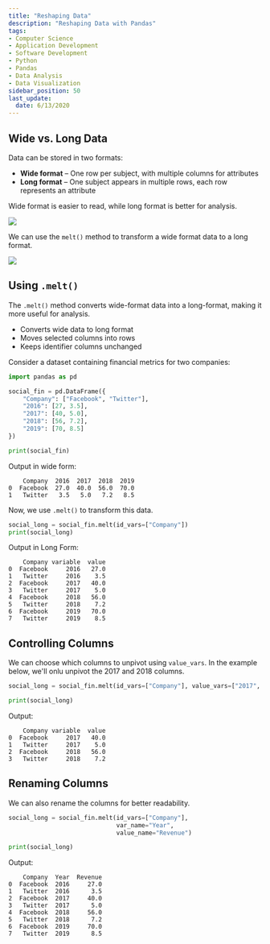```yaml
---
title: "Reshaping Data"
description: "Reshaping Data with Pandas"
tags:
- Computer Science
- Application Development
- Software Development
- Python
- Pandas
- Data Analysis
- Data Visualization
sidebar_position: 50
last_update:
  date: 6/13/2020
---
```



## Wide vs. Long Data

Data can be stored in two formats:  

- **Wide format** – One row per subject, with multiple columns for attributes  
- **Long format** – One subject appears in multiple rows, each row represents an attribute  

Wide format is easier to read, while long format is better for analysis.  

<div class="img-center"> 

![](/img/docs/02112025-mergin-1.png)

</div>


We can use the `melt()` method to transform a wide format data to a long format.

<div class="img-center"> 

![](/img/docs/02112025-mergin-2.png)

</div>


## Using `.melt()`

The `.melt()` method converts wide-format data into a long-format, making it more useful for analysis.  

- Converts wide data to long format  
- Moves selected columns into rows  
- Keeps identifier columns unchanged  

Consider a dataset containing financial metrics for two companies:  

```python
import pandas as pd

social_fin = pd.DataFrame({
    "Company": ["Facebook", "Twitter"],
    "2016": [27, 3.5],
    "2017": [40, 5.0],
    "2018": [56, 7.2],
    "2019": [70, 8.5]
})

print(social_fin)
```


Output in wide form:

```
    Company  2016  2017  2018  2019
0  Facebook  27.0  40.0  56.0  70.0
1   Twitter   3.5   5.0   7.2   8.5
```

Now, we use `.melt()` to transform this data.  

```python
social_long = social_fin.melt(id_vars=["Company"])
print(social_long)
```

Output in Long Form:

```
    Company variable  value
0  Facebook     2016   27.0
1   Twitter     2016    3.5
2  Facebook     2017   40.0
3   Twitter     2017    5.0
4  Facebook     2018   56.0
5   Twitter     2018    7.2
6  Facebook     2019   70.0
7   Twitter     2019    8.5
```


## Controlling Columns

We can choose which columns to unpivot using `value_vars`. In the example below, we'll onlu unpivot the 2017 and 2018 columns.

```python
social_long = social_fin.melt(id_vars=["Company"], value_vars=["2017", "2018"])

print(social_long)
```

Output:

```
    Company variable  value
0  Facebook     2017   40.0
1   Twitter     2017    5.0
2  Facebook     2018   56.0
3   Twitter     2018    7.2
```


## Renaming Columns 

We can also rename the columns for better readability.  

```python
social_long = social_fin.melt(id_vars=["Company"], 
                              var_name="Year", 
                              value_name="Revenue")

print(social_long)
```

Output:

```
    Company  Year  Revenue
0  Facebook  2016     27.0
1   Twitter  2016      3.5
2  Facebook  2017     40.0
3   Twitter  2017      5.0
4  Facebook  2018     56.0
5   Twitter  2018      7.2
6  Facebook  2019     70.0
7   Twitter  2019      8.5
```


